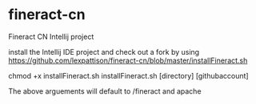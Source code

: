 # fineract-cn
Fineract CN Intellij project

install the Intellij IDE project and check out a fork by using https://github.com/lexpattison/fineract-cn/blob/master/installFineract.sh 

chmod +x installFineract.sh
installFineract.sh [directory] [githubaccount]

The above arguements will default to /fineract and apache
